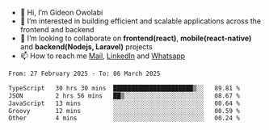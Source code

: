 - 👋 Hi, I’m Gideon Owolabi
- 👀 I’m interested in building efficient and scalable applications across the frontend and backend
- 💞️ I’m looking to collaborate on <b>frontend(react)</b>, <b>mobile(react-native)</b> and <b>backend(Nodejs, Laravel)</b> projects
- 📫 How to reach me <a href="mailto:gideoniyin2021@gmail.com">Mail</a>, <a href="https://www.linkedin.com/in/gideon-owolabi-9b667a232/">LinkedIn</a> and <a href="https://wa.me/2348055377085">Whatsapp</a>

<!---
gude1/gude1 is a ✨ special ✨ repository because its `README.md` (this file) appears on your GitHub profile.
You can click the Preview link to take a look at your changes.
--->

<!--START_SECTION:waka-->

```txt
From: 27 February 2025 - To: 06 March 2025

TypeScript   30 hrs 30 mins  ██████████████████████▒░░   89.81 %
JSON         2 hrs 56 mins   ██▒░░░░░░░░░░░░░░░░░░░░░░   08.67 %
JavaScript   13 mins         ░░░░░░░░░░░░░░░░░░░░░░░░░   00.64 %
Groovy       12 mins         ░░░░░░░░░░░░░░░░░░░░░░░░░   00.59 %
Other        4 mins          ░░░░░░░░░░░░░░░░░░░░░░░░░   00.24 %
```

<!--END_SECTION:waka-->
